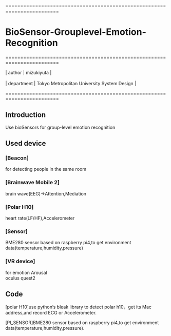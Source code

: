========================================================================

# BioSensor-Grouplevel-Emotion-Recognition

========================================================================

| author | mizukiyuta | <br />   
| department | Tokyo Metropolitan University System Design |  <br />

========================================================================

## Introduction 
Use bioSensors for group-level emotion recognition 

## Used device
### [Beacon]
for detecting people in the same room<br />  

### [Brainwave Mobile 2]
brain wave(EEG)->Attention,Mediation<br />  
 
### [Polar H10]
heart rate(LF/HF),Accelerometer<br />  

### [Sensor]
BME280 sensor based on raspberry pi4,to get environment data(temperature,humidity,pressure)<br />  

### [VR device]
for emotion Arousal<br />
oculus quest2
 
## Code
[polar H10]use python‘s bleak library to detect polar h10，get its Mac address,and record ECG or Accelerometer.<br />  

[PI_SENSOR]BME280 sensor based on raspberry pi4,to get environment data(temperature,humidity,pressure).<br />  

